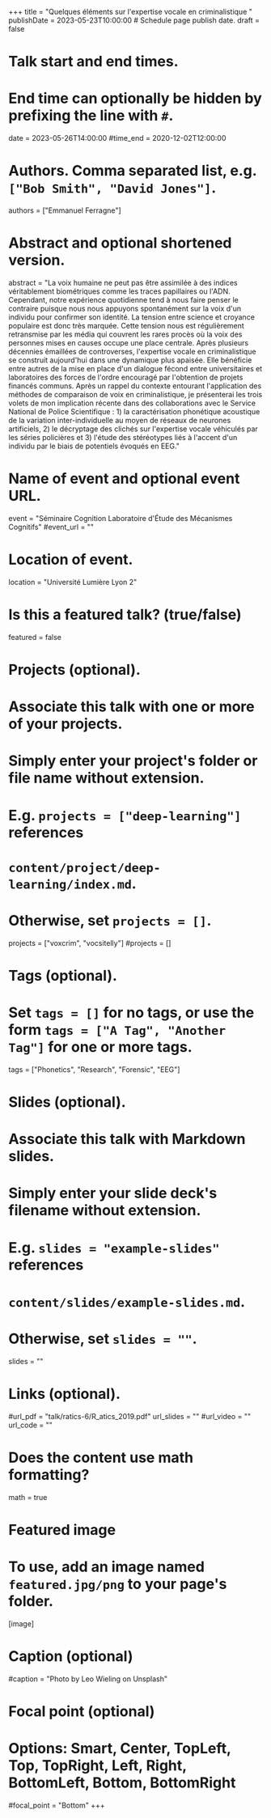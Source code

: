 +++
title = "Quelques éléments sur l'expertise vocale en criminalistique "
publishDate = 2023-05-23T10:00:00  # Schedule page publish date.
draft = false

# Talk start and end times.
#   End time can optionally be hidden by prefixing the line with `#`.
date = 2023-05-26T14:00:00
#time_end = 2020-12-02T12:00:00

# Authors. Comma separated list, e.g. `["Bob Smith", "David Jones"]`.
authors = ["Emmanuel Ferragne"]

# Abstract and optional shortened version.
abstract = "La voix humaine ne peut pas être assimilée à des indices véritablement biométriques comme les traces papillaires ou l'ADN. Cependant, notre expérience quotidienne tend à nous faire penser le contraire puisque nous nous appuyons spontanément sur la voix d'un individu pour confirmer son identité. La tension entre science et croyance populaire est donc très marquée. Cette tension nous est régulièrement retransmise par les média qui couvrent les rares procès où la voix des personnes mises en causes occupe une place centrale. Après plusieurs décennies émaillées de controverses, l'expertise vocale en criminalistique se construit aujourd'hui dans une dynamique plus apaisée. Elle bénéficie entre autres de la mise en place d'un dialogue fécond entre universitaires et laboratoires des forces de l'ordre encouragé par l'obtention de projets financés communs. Après un rappel du contexte entourant l'application des méthodes de comparaison de voix en criminalistique, je présenterai les trois volets de mon implication récente dans des collaborations avec le Service National de Police Scientifique : 1) la caractérisation phonétique acoustique de la variation inter-individuelle au moyen de réseaux de neurones artificiels, 2) le décryptage des clichés sur l'expertise vocale véhiculés par les séries policières et 3) l'étude des stéréotypes liés à l'accent d'un individu par le biais de potentiels évoqués en EEG."

# Name of event and optional event URL.
event = "Séminaire Cognition Laboratoire d'Étude des Mécanismes Cognitifs"
#event_url = ""
# Location of event.
location = "Université Lumière Lyon 2"

# Is this a featured talk? (true/false)
featured = false

# Projects (optional).
#   Associate this talk with one or more of your projects.
#   Simply enter your project's folder or file name without extension.
#   E.g. `projects = ["deep-learning"]` references 
#   `content/project/deep-learning/index.md`.
#   Otherwise, set `projects = []`.
projects = ["voxcrim", "vocsitelly"]
#projects = []

# Tags (optional).
#   Set `tags = []` for no tags, or use the form `tags = ["A Tag", "Another Tag"]` for one or more tags.
tags = ["Phonetics", "Research", "Forensic", "EEG"]

# Slides (optional).
#   Associate this talk with Markdown slides.
#   Simply enter your slide deck's filename without extension.
#   E.g. `slides = "example-slides"` references 
#   `content/slides/example-slides.md`.
#   Otherwise, set `slides = ""`.
slides = ""

# Links (optional).
#url_pdf = "talk/ratics-6/R_atics_2019.pdf"
url_slides = ""
#url_video = ""
url_code = ""

# Does the content use math formatting?
math = true

# Featured image
# To use, add an image named `featured.jpg/png` to your page's folder. 
[image]
  # Caption (optional)
  #caption = "Photo by Leo Wieling on Unsplash"

  # Focal point (optional)
  # Options: Smart, Center, TopLeft, Top, TopRight, Left, Right, BottomLeft, Bottom, BottomRight
  #focal_point = "Bottom"
+++

